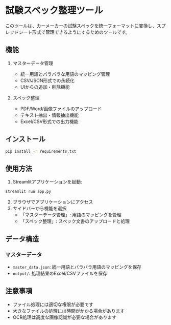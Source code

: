 # 試験スペック整理ツール

このツールは、カーメーカーの試験スペックを統一フォーマットに変換し、スプレッドシート形式で管理できるようにするためのツールです。

## 機能

1. マスターデータ管理
   - 統一用語とバラバラな用語のマッピング管理
   - CSV/JSON形式での永続化
   - UIからの追加・削除機能

2. スペック整理
   - PDF/Word/画像ファイルのアップロード
   - テキスト抽出・情報抽出機能
   - Excel/CSV形式での出力機能

## インストール

```bash
pip install -r requirements.txt
```

## 使用方法

1. Streamlitアプリケーションを起動:
```bash
streamlit run app.py
```

2. ブラウザでアプリケーションにアクセス
3. サイドバーから機能を選択
   - 「マスターデータ管理」: 用語のマッピングを管理
   - 「スペック整理」: スペック文書のアップロードと処理

## データ構造

### マスターデータ
- `master_data.json`: 統一用語とバラバラ用語のマッピングを保存
- `output/`: 処理結果のExcel/CSVファイルを保存

## 注意事項

- ファイル処理には適切な権限が必要です
- 大きなファイルの処理には時間がかかる場合があります
- OCR処理は高度な画像認識が必要な場合があります
